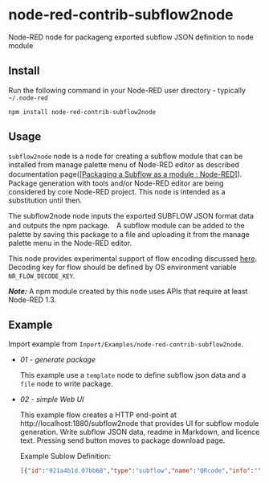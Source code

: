 node-red-contrib-subflow2node
=============================

Node-RED node for packageng exported subflow JSON definition to node module

Install
-------

Run the following command in your Node-RED user directory - typically `~/.node-red`

```
npm install node-red-contrib-subflow2node
```

## Usage

`subflow2node` node is a node for creating a subflow module that can be installed from manage palette menu of Node-RED editor as described documentation page([[Packaging a Subflow as a module : Node-RED](https://nodered.org/docs/creating-nodes/subflow-modules)]).　Package generation with tools and/or Node-RED editor are being considered by core Node-RED project.  This node is intended as a substitution until then.

The subflow2node node inputs the exported SUBFLOW JSON format data and outputs the npm package.　A subflow module can be added to the palette by saving this package to a file and uploading it from the manage palette menu in the Node-RED editor.

This node provides experimental support of flow encoding discussed [here](https://github.com/node-red/designs/pull/26).  Decoding key for flow should be defined by OS environment variable `NR_FLOW_DECODE_KEY`.

***Note:*** A npm module created by this node uses APIs that require at least Node-RED 1.3.

Example
-------

Import example from `Inport/Examples/node-red-contrib-subflow2node`.

- *01 - generate package*
  
  This example use a `template` node to define subflow json data and a `file` node to write package.  
  
  

- *02 - simple Web UI*
  
  This example flow creates a HTTP end-point at http://localhost:1880/subflow2node that provides UI for subflow module generation.  Write subflow JSON data, readme in Markdown, and licence text.  Pressing send button moves to package download page.
  
  
  
  Example Sublow Definition:
  
  ```json
  [{"id":"921a4b1d.07bb68","type":"subflow","name":"QRcode","info":"","category":"","in":[{"x":140,"y":120,"wires":[{"id":"e563f491.e443f8"}]}],"out":[{"x":380,"y":120,"wires":[{"id":"e563f491.e443f8","port":0}]}],"env":[],"meta":{"module":"node-red-contrib-qrcode","type":"qrcode","version":"0.1.0","author":"hiroyasu.nishiyama.uq@hitachi.com","desc":"Node-RED node for converting string to QRcode","keywords":"Node-RED, subflow, QRcode","license":"Apache-2.0"},"color":"#87A980","icon":"font-awesome/fa-qrcode"},{"id":"e563f491.e443f8","type":"function","z":"921a4b1d.07bb68","name":"","func":"qrcode.toString(msg.payload, (err,str) => {\n    if (err) {\n        node.error(err);\n        return;\n    }\n    node.send({payload: str});\n});","outputs":1,"noerr":0,"initialize":"","finalize":"","libs":[{"var":"qrcode","module":"qrcode"}],"x":260,"y":120,"wires":[[]]}]
  ```
  
  
